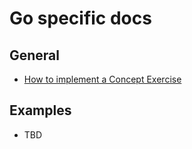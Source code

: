 # Go specific docs

## General
- [How to implement a Concept Exercise](./implementing-a-concept-exercise.md)

## Examples
- TBD